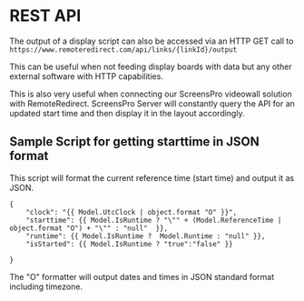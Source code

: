 # REST API

The output of a display script can also be accessed via an HTTP GET call to `https://www.remoteredirect.com/api/links/{linkId}/output`

This can be useful when not feeding display boards with data but any other external software with HTTP capabilities.&#x20;

This is also very useful when connecting our ScreensPro videowall solution with RemoteRedirect. ScreensPro Server will constantly query the API for an updated start time and then display it in the layout accordingly.&#x20;

## Sample Script for getting starttime in JSON format

This script will format the current reference time (start time) and output it as JSON.

```liquid
{
    "clock": "{{ Model.UtcClock | object.format "O" }}",
    "starttime": {{ Model.IsRuntime ? "\"" + (Model.ReferenceTime | object.format "O") + "\"" : "null"  }},
    "runtime": {{ Model.IsRuntime ?  Model.Runtime : "null" }},
    "isStarted": {{ Model.IsRuntime ? "true":"false" }}
    
}
```

The "O" formatter will output dates and times in JSON standard format including timezone.&#x20;
